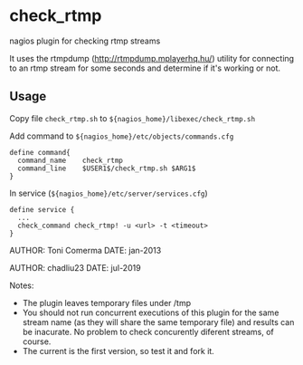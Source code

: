 check_rtmp
================

nagios plugin for checking rtmp streams

It uses the rtmpdump (http://rtmpdump.mplayerhq.hu/) utility for connecting to an rtmp stream for some seconds
and determine if it's working or not.


## Usage

Copy file `check_rtmp.sh` to `${nagios_home}/libexec/check_rtmp.sh`

Add command to `${nagios_home}/etc/objects/commands.cfg`

```
define command{
  command_name    check_rtmp
  command_line    $USER1$/check_rtmp.sh $ARG1$
}

```

In service (`${nagios_home}/etc/server/services.cfg`)

```
define service {
  ...
  check_command check_rtmp! -u <url> -t <timeout>
}
```

AUTHOR: Toni Comerma
DATE: jan-2013

AUTHOR: chadliu23
DATE: jul-2019

Notes:
  - The plugin leaves temporary files under /tmp
  - You should not run concurrent executions of this plugin for the same stream name (as they will share the same temporary file) and 
    results can be inacurate. No problem to check concurently diferent streams, of course.
  - The current is the first version, so test it and fork it.